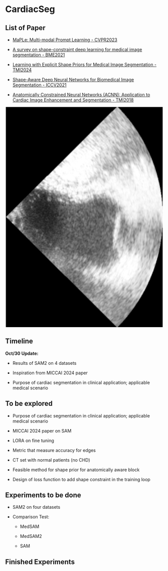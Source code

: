 # CardiacSeg


## List of Paper

- [MaPLe: Multi-modal Prompt Learning - CVPR2023](https://openaccess.thecvf.com/content/CVPR2023/papers/Khattak_MaPLe_Multi-Modal_Prompt_Learning_CVPR_2023_paper.pdf)

- [A survey on shape-constraint deep learning for medical image segmentation - BME2021](https://arxiv.org/abs/2101.07721)

- [Learning with Explicit Shape Priors for Medical  Image Segmentation - TMI2024](https://arxiv.org/pdf/2303.17967)

- [Shape-Aware Deep Neural Networks for Biomedical Image Segmentation - ICCV2021](https://openaccess.thecvf.com/content/ICCV2021/papers/Cao_ShapeConv_Shape-Aware_Convolutional_Layer_for_Indoor_RGB-D_Semantic_Segmentation_ICCV_2021_paper.pdf)

- [Anatomically Constrained Neural Networks (ACNN): Application to Cardiac Image Enhancement and Segmentation - TMI2018](https://ieeexplore.ieee.org/stamp/stamp.jsp?tp=&arnumber=8051114)


![2d ultrasound](Images/1.png)

## Timeline

**Oct/30 Update:**

- Results of SAM2 on 4 datasets

- Inspiration from MICCAI 2024 paper

- Purpose of cardiac segmentation in clinical application; applicable medical scenario


## To be explored

- Purpose of cardiac segmentation in clinical application; applicable medical scenario

- MICCAI 2024 paper on SAM

- LORA on fine tuning

- Metric that measure accuracy for edges

- CT set with normal patients (no CHD)

- Feasible method for shape prior for anatomically aware block

- Design of loss function to add shape constraint in the training loop


## Experiments to be done

- SAM2 on four datasets

- Comparison Test:

	- MedSAM
	
	- MedSAM2
	
	- SAM



## Finished Experiments
